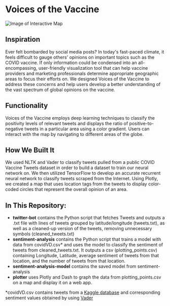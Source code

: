 # Voices of the Vaccine
![Image of Interactive Map](https://drive.google.com/file/d/1Uz4NO2J4TY6xEoI8Qx_C4BpnhjacDXAR/preview)
## Inspiration
Ever felt bombarded by social media posts? In today's fast-paced climate, it feels difficult to gauge others' opinions on important topics such as the COVID vaccine. If only information could be condensed into an all-encompassing, user-friendly visualization tool that can help vaccine providers and marketing professionals determine appropriate geographic areas to focus their efforts on. We designed Voices of the Vaccine to address these concerns and help users develop a better understanding of the vast spectrum of global opinions on the vaccine. 

## Functionality
Voices of the Vaccine employs deep learning techniques to classify the positivity levels of relevant tweets and displays the ratio of positive-to-negative tweets in a particular area using a color gradient. Users can interact with the map by navigating to different areas of the globe.

## How We Built It
We used NLTK and Vader to classify tweets pulled from a public COVID Vaccine Tweets dataset in order to build a dataset to train our neural network on. We then utilized TensorFlow to develop an accurate recurrent neural network to classify tweets scraped from the Internet. Using Plotly, we created a map that uses location tags from the tweets to display color-coded circles that represent the overall opinion of an area.

## In This Repository:
- **twitter-bot** contains the Python script that fetches Tweets and outputs a .txt file with lines of tweets grouped by latitude/longitude (tweets.txt), as well as a cleaned-up version of the tweets, removing unnecessary symbols (cleaned_tweets.txt)
- **sentiment-analysis** contains the Python script that trains a model with data from covidVD.csv* and uses the model to classify the sentiment of tweets from cleaned_tweets.txt. It outputs a csv (plotting_points.csv) containing Longitude, Latitude, average sentiment of tweets from that location, and the number of tweets from that location.
- **sentiment-analysis-model** contains the saved model from sentiment-analysis
- **plotter** uses Plotly and Dash to graph the data from plotting_points.csv on a map and display it on a web app.

*covidVD.csv contains tweets from a [Kaggle database](https://www.kaggle.com/kaushiksuresh147/covidvaccine-tweets/code) and corresponding sentiment values obtained by using [Vader](https://github.com/cjhutto/vaderSentiment)
